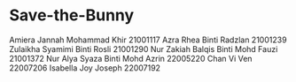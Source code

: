 # Save-the-Bunny
Amiera Jannah Mohammad Khir 21001117
Azra Rhea Binti Radzlan 21001239
Zulaikha Syamimi Binti Rosli 21001290
Nur Zakiah Balqis Binti Mohd Fauzi 21001372
Nur Alya Syaza Binti Mohd Azrin 22005220
Chan Vi Ven 22007206
Isabella Joy Joseph 22007192
